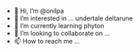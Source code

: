 - 👋 Hi, I’m @onilpa
- 👀 I’m interested in ... undertale deltarune
- 🌱 I’m currently learning phyton
- 💞️ I’m looking to collaborate on ...
- 📫 How to reach me ...

<!---
onilpa/onilpa is a ✨ special ✨ repository because its `README.md` (this file) appears on your GitHub profile.
You can click the Preview link to take a look at your changes.
--->

